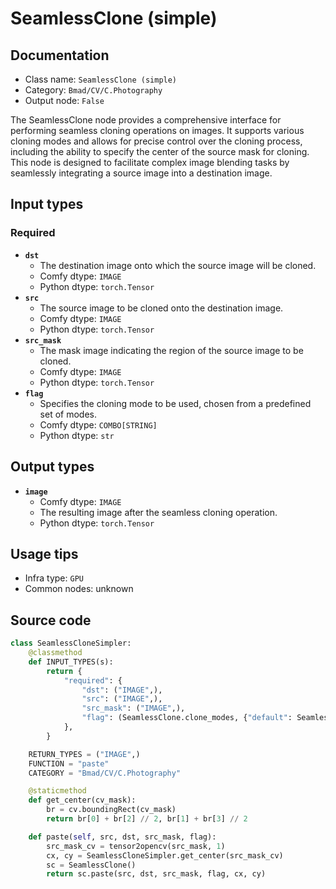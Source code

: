 # SeamlessClone (simple)
## Documentation
- Class name: `SeamlessClone (simple)`
- Category: `Bmad/CV/C.Photography`
- Output node: `False`

The SeamlessClone node provides a comprehensive interface for performing seamless cloning operations on images. It supports various cloning modes and allows for precise control over the cloning process, including the ability to specify the center of the source mask for cloning. This node is designed to facilitate complex image blending tasks by seamlessly integrating a source image into a destination image.
## Input types
### Required
- **`dst`**
    - The destination image onto which the source image will be cloned.
    - Comfy dtype: `IMAGE`
    - Python dtype: `torch.Tensor`
- **`src`**
    - The source image to be cloned onto the destination image.
    - Comfy dtype: `IMAGE`
    - Python dtype: `torch.Tensor`
- **`src_mask`**
    - The mask image indicating the region of the source image to be cloned.
    - Comfy dtype: `IMAGE`
    - Python dtype: `torch.Tensor`
- **`flag`**
    - Specifies the cloning mode to be used, chosen from a predefined set of modes.
    - Comfy dtype: `COMBO[STRING]`
    - Python dtype: `str`
## Output types
- **`image`**
    - Comfy dtype: `IMAGE`
    - The resulting image after the seamless cloning operation.
    - Python dtype: `torch.Tensor`
## Usage tips
- Infra type: `GPU`
- Common nodes: unknown


## Source code
```python
class SeamlessCloneSimpler:
    @classmethod
    def INPUT_TYPES(s):
        return {
            "required": {
                "dst": ("IMAGE",),
                "src": ("IMAGE",),
                "src_mask": ("IMAGE",),
                "flag": (SeamlessClone.clone_modes, {"default": SeamlessClone.clone_modes[0]}),
            },
        }

    RETURN_TYPES = ("IMAGE",)
    FUNCTION = "paste"
    CATEGORY = "Bmad/CV/C.Photography"

    @staticmethod
    def get_center(cv_mask):
        br = cv.boundingRect(cv_mask)
        return br[0] + br[2] // 2, br[1] + br[3] // 2

    def paste(self, src, dst, src_mask, flag):
        src_mask_cv = tensor2opencv(src_mask, 1)
        cx, cy = SeamlessCloneSimpler.get_center(src_mask_cv)
        sc = SeamlessClone()
        return sc.paste(src, dst, src_mask, flag, cx, cy)

```
